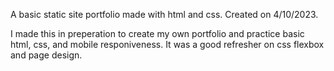 A basic static site portfolio made with html and css. Created on 4/10/2023.

I made this in preperation to create my own portfolio and practice basic html, css, and mobile responiveness. It was a good refresher on css flexbox and page design. 